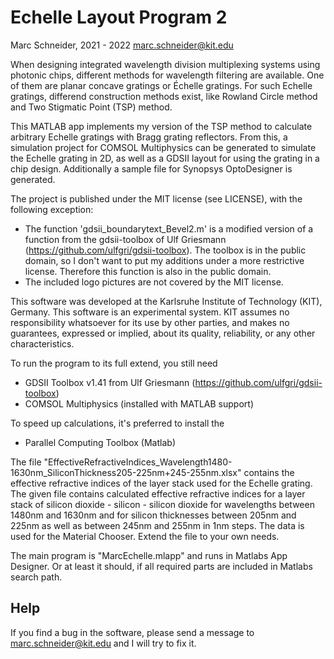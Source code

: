 
Echelle Layout Program 2
===============================================

Marc Schneider, 2021 - 2022
marc.schneider@kit.edu

When designing integrated wavelength division multiplexing systems using
photonic chips, different methods for wavelength filtering are available.
One of them are planar concave gratings or Échelle gratings. For such
Echelle gratings, differend construction methods exist, like Rowland
Circle method and Two Stigmatic Point (TSP) method.

This MATLAB app implements my version of the TSP method to calculate
arbitrary Echelle gratings with Bragg grating reflectors. From this, a
simulation project for COMSOL Multiphysics can be generated to simulate
the Echelle grating in 2D, as well as a GDSII layout for using the
grating in a chip design. Additionally a sample file for Synopsys
OptoDesigner is generated.

The project is published under the MIT license (see LICENSE), with the
following exception:

- The function 'gdsii_boundarytext_Bevel2.m' is a modified version of
  a function from the gdsii-toolbox of Ulf Griesmann
  (https://github.com/ulfgri/gdsii-toolbox). The toolbox is in the
  public domain, so I don't want to put my additions under a more
  restrictive license. Therefore this function is also in the public domain.
- The included logo pictures are not covered by the MIT license.

This software was developed at the Karlsruhe Institute of Technology (KIT),
Germany. This software is an experimental system. KIT assumes no
responsibility whatsoever for its use by other parties, and makes no
guarantees, expressed or implied, about its quality, reliability, or any
other characteristics.



To run the program to its full extend, you still need
- GDSII Toolbox v1.41 from Ulf Griesmann (https://github.com/ulfgri/gdsii-toolbox)
- COMSOL Multiphysics (installed with MATLAB support)

To speed up calculations, it's preferred to install the
- Parallel Computing Toolbox (Matlab)


The file "EffectiveRefractiveIndices_Wavelength1480-1630nm_SiliconThickness205-225nm+245-255nm.xlsx"
contains the effective refractive indices of the layer stack used for the
Echelle grating. The given file contains calculated effective refractive
indices for a layer stack of silicon dioxide - silicon - silicon dioxide
for wavelengths between 1480nm and 1630nm and for silicon thicknesses
between 205nm and 225nm as well as between 245nm and 255nm in 1nm steps.
The data is used for the Material Chooser. Extend the file to your own needs.

The main program is "MarcEchelle.mlapp" and runs in Matlabs App Designer.
Or at least it should, if all required parts are included in Matlabs search path.


Help
----
If you find a bug in the software, please send a message to 
marc.schneider@kit.edu and I will try to fix it.
